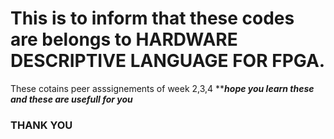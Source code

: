 # This is to inform that these codes are belongs to HARDWARE DESCRIPTIVE LANGUAGE FOR FPGA.
These cotains peer asssignements of week 2,3,4
*****hope you learn these and these are usefull for you***
### THANK YOU ###
